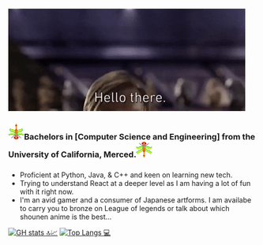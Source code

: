 ![](hello.gif)    
### ![alt text](https://github.com/bpurkuti/Acrid-Dragonfly/blob/master/gameSprites/down2.png)Bachelors in [Computer Science and Engineering] from the University of California, Merced.![alt text](https://github.com/bpurkuti/Acrid-Dragonfly/blob/master/up1.png)
### 
- Proficient at Python, Java, & C++ and keen on learning new tech. 
- Trying to understand React at a deeper level as I am having a lot of fun with it right now.
- I'm an avid gamer and a consumer of Japanese artforms. I am availabe to carry you to bronze on League of legends or talk about which shounen anime is the best...  

[![GH stats 🔝📈](https://github-readme-stats.vercel.app/api?include_all_commits=true&username=bpurkuti&hide=stars&count_private=true&show_icons=true&theme=tokyonight&line_height=33&hide_rank=false)](https://github.com/bpurkuti?tab=repositories&q=&type=public&language=) [![Top Langs 💻](https://github-readme-stats.vercel.app/api/top-langs/?username=bpurkuti&langs_count=8&count_private=true&theme=onedark&line_height=30&exclude_repo=Calculator&hide=nesC,Makefile,Powershell,Batchfile,Assembly,C,&layout=compact)](https://github.com/bpurkuti?tab=repositories&q=&type=source&language=)
